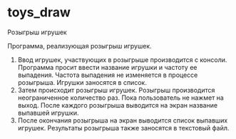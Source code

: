 # toys_draw
Розыгрыш игрушек

Программа, реализующая розыгрыш игрушек.
1. Ввод игрушек, участвующих в розыгрыше производится с консоли.
   Программа просит ввести название игрушки и частоту ее выпадения. Частота выпадения не изменяется в процессе розыгрыша.
   Игрушки заносятся в список.
2. Затем происходит розыгрыш игрушек. Розыгрыш производится неограниченное количество раз. Пока пользователь не нажмет на выход.
   После каждого розыгрыша выводится на экран название выпавшей игрушки.
3. После окончания розыгрыша на экран выводится список выпавших игрушек. Результаты розыгрыша также заносятся в текстовый файл.
